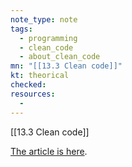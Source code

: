```yaml
---
note_type: note
tags:
  - programming
  - clean_code
  - about_clean_code
mn: "[[13.3 Clean code]]"
kt: theorical
checked: 
resources:
  -
---
```

[[13.3 Clean code]]

[The article is here](https://onextrapixel.com/10-principles-for-keeping-your-programming-code-clean/).

